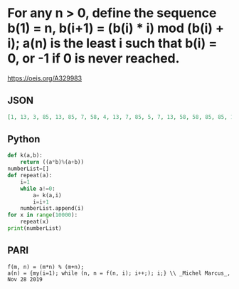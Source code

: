 # For any n \> 0, define the sequence b\(1\) \= n, b\(i\+1\) \= \(b\(i\) \* i\) mod \(b\(i\) \+ i\); a\(n\) is the least i such that b\(i\) \= 0, or \-1 if 0 is never reached\.
https://oeis.org/A329983
## JSON
```JSON
[1, 13, 3, 85, 13, 85, 7, 58, 4, 13, 7, 85, 5, 7, 13, 58, 58, 85, 85, 13, 5, 85, 7, 291, 13, 85, 58, 85, 58, 7, 85, 291, 85, 85, 13, 58, 13, 58, 291, 11, 6, 58, 13, 7, 13, 85, 7, 291, 58, 85, 9, 85, 7, 13, 13, 58, 85, 13, 9, 58, 291, 291, 13, 11]
```
## Python
```Python
def k(a,b):
    return ((a*b)%(a+b))
numberList=[]
def repeat(a):
    i=1
    while a!=0:
        a= k(a,i)
        i=i+1
    numberList.append(i)
for x in range(10000):
    repeat(x)
print(numberList)
```
## PARI
```PARI
f(m, n) = (m*n) % (m+n);
a(n) = {my(i=1); while (n, n = f(n, i); i++;); i;} \\ _Michel Marcus_, Nov 28 2019
```
